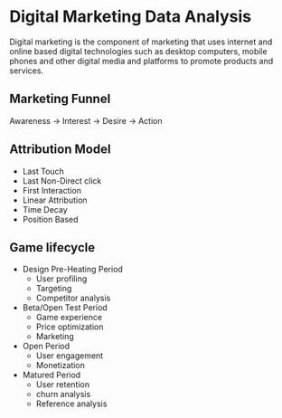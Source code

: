 # Digital Marketing Data Analysis

Digital marketing is the component of marketing that uses internet and online based digital technologies such as desktop computers, mobile phones and other digital media and platforms to promote products and services.

## Marketing Funnel

Awareness -> Interest -> Desire -> Action

## Attribution Model

- Last Touch
- Last Non-Direct click
- First Interaction
- Linear Attribution
- Time Decay
- Position Based

## Game lifecycle

- Design Pre-Heating Period
  - User profiling
  - Targeting
  - Competitor analysis
- Beta/Open Test Period
  - Game experience
  - Price optimization
  - Marketing
- Open Period
  - User engagement
  - Monetization
- Matured Period
  - User retention
  - churn analysis
  - Reference analysis
